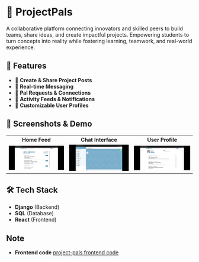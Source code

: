 # 🤝 ProjectPals

A collaborative platform connecting innovators and skilled peers to build teams, share ideas, and create impactful projects. Empowering students to turn concepts into reality while fostering learning, teamwork, and real-world experience.

## 🚀 Features
- 📝 **Create & Share Project Posts**
- 💬 **Real-time Messaging**
- 👥 **Pal Requests & Connections**
- 📡 **Activity Feeds & Notifications**
- 🎨 **Customizable User Profiles**

## 📸 Screenshots & Demo
<table>
  <tr>
    <th>Home Feed</th>
    <th>Chat Interface</th>
    <th>User Profile</th>
  </tr>
  <tr>
    <td><img src="https://github.com/Adarsh1o1/project_pals/blob/224cc811f4bee72bcef7b9d96e4cd543bc9591da/media/media/user_images/IMG-20250204-WA0015.jpg" width="300"></td>
    <td><img src="https://github.com/Adarsh1o1/project_pals/blob/224cc811f4bee72bcef7b9d96e4cd543bc9591da/media/media/user_images/IMG-20250204-WA0014.jpg" width="300"></td>
    <td><img src="https://github.com/Adarsh1o1/project_pals/blob/224cc811f4bee72bcef7b9d96e4cd543bc9591da/media/media/user_images/IMG-20250204-WA0016.jpg" width="300"></td>
  </tr>
</table>


## 🛠 Tech Stack
- **Django** (Backend)
- **SQL** (Database)
- **React** (Frontend)


## Note 
- **Frontend code** [project-pals frontend code](https://github.com/Adarsh1o1/project--pals.git)

